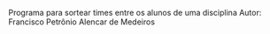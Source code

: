 Programa para sortear times entre os alunos de uma disciplina
Autor: Francisco Petrônio Alencar de Medeiros
